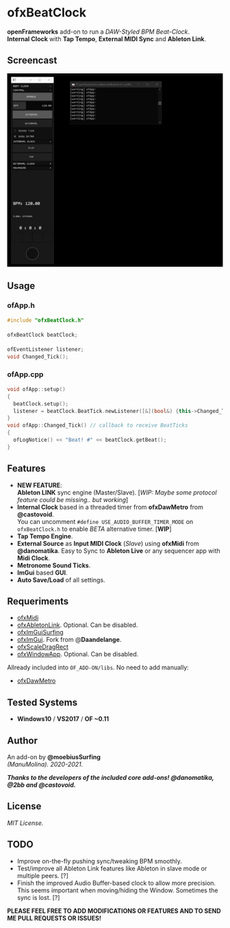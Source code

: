 # ofxBeatClock

**openFrameworks** add-on to run a *DAW-Styled BPM Beat-Clock*.  
**Internal Clock** with **Tap Tempo**, **External MIDI Sync** and **Ableton Link**.  

## Screencast

![GIF](/readme_images/ofxBeatClock.gif?raw=true "gif")  

## Usage

### ofApp.h
```cpp
#include "ofxBeatClock.h"

ofxBeatClock beatClock;

ofEventListener listener;
void Changed_Tick();
```

### ofApp.cpp
```cpp
void ofApp::setup()
{
  beatClock.setup();
  listener = beatClock.BeatTick.newListener([&](bool&) {this->Changed_Tick(); });
}
void ofApp::Changed_Tick() // callback to receive BeatTicks
{
  ofLogNotice() << "Beat! #" << beatClock.getBeat();
}
```

## Features

* **NEW FEATURE**:  
  **Ableton LINK** sync engine (Master/Slave). [*WIP: Maybe some protocol feature could be missing.. but working*]  
* **Internal Clock** based in a threaded timer from **ofxDawMetro** from **@castovoid**.  
You can uncomment ```#define USE_AUDIO_BUFFER_TIMER_MODE``` on ```ofxBeatClock.h``` to enable *BETA* alternative timer. [**WIP**]
* **Tap Tempo Engine**.
* **External Source** as **Input MIDI Clock** (*Slave*) using **ofxMidi** from **@danomatika**. Easy to Sync to **Ableton Live** or any sequencer app with **Midi Clock**.
* **Metronome Sound Ticks**.
* **ImGui** based **GUI**.  
* **Auto Save/Load** of all settings.

## Requeriments

* [ofxMidi](https://github.com/danomatika/ofxMidi)  
* [ofxAbletonLink](https://github.com/2bbb/ofxAbletonLink). Optional. Can be disabled.  
* [ofxImGuiSurfing](https://github.com/moebiussurfing/ofxSurfingImGui)
* [ofxImGui](https://github.com/Daandelange/ofxImGui/). Fork from @**Daandelange**.  
* [ofxScaleDragRect](https://github.com/moebiussurfing/ofxScaleDragRect)  
* [ofxWindowApp](https://github.com/moebiussurfing/ofxWindowApp). Optional. Can be disabled. 

Allready included into ```OF_ADD-ON/libs```. No need to add manually:  
* [ofxDawMetro](https://github.com/castovoid/ofxDawMetro)  

## Tested Systems
- **Windows10** / **VS2017** / **OF ~0.11**

## Author
An add-on by **@moebiusSurfing**  
*(ManuMolina). 2020-2021.*

**_Thanks to the developers of the included core add-ons! @danomatika, @2bb and @castovoid._**

## License
*MIT License.*

## TODO
* Improve on-the-fly pushing sync/tweaking BPM smoothly.
* Test/improve all Ableton Link features like Ableton in slave mode or multiple peers. [?]
* Finish the improved Audio Buffer-based clock to allow more precision. This seems important when moving/hiding the Window. Sometimes the sync is lost. [?]

**PLEASE FEEL FREE TO ADD MODIFICATIONS OR FEATURES AND TO SEND ME PULL REQUESTS OR ISSUES!**
